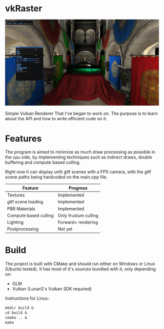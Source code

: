 # vkRaster

[![](images/screenshot.jpeg)](https://www.youtube.com/watch?v=b3FXtlTUmcE)

Simple Vulkan Renderer That I've began to work on. The purpose is to learn about the API and how to write efficient code on it.

# Features

The program is aimed to minimize as much draw processing as possible in the cpu side, by implementing techniques such as indirect draws, double buffering and compute based culling.

Right now it can display unlit gltf scenes with a FPS camera, with the gltf scene paths being hardcoded on the main.cpp file.

| Feature | Progress |
| - | - |
| Textures | Implemented |
| gltf scene loading | Implemented |
| PBR Materials | Implemented |
| Compute based culling | Only frustum culling |
| Lighting | Forward+ rendering |
| Postprocessing | Not yet |

# Build

The project is built with CMake and should run either on Windows or Linux (Ubuntu tested).
It has most of it's sources bundled with it, only depending on:
- GLM
- Vulkan (LunarG's Vulkan SDK required)

Instructions for Linux:

```
mkdir build &
cd build &
cmake .. &
make
```
